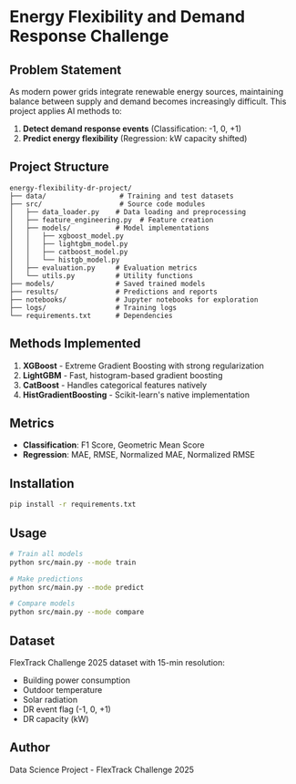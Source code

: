 # Energy Flexibility and Demand Response Challenge

## Problem Statement
As modern power grids integrate renewable energy sources, maintaining balance between supply and demand becomes increasingly difficult. This project applies AI methods to:
1. **Detect demand response events** (Classification: -1, 0, +1)
2. **Predict energy flexibility** (Regression: kW capacity shifted)

## Project Structure
```
energy-flexibility-dr-project/
├── data/                  # Training and test datasets
├── src/                   # Source code modules
│   ├── data_loader.py    # Data loading and preprocessing
│   ├── feature_engineering.py  # Feature creation
│   ├── models/           # Model implementations
│   │   ├── xgboost_model.py
│   │   ├── lightgbm_model.py
│   │   ├── catboost_model.py
│   │   └── histgb_model.py
│   ├── evaluation.py     # Evaluation metrics
│   └── utils.py          # Utility functions
├── models/               # Saved trained models
├── results/              # Predictions and reports
├── notebooks/            # Jupyter notebooks for exploration
├── logs/                 # Training logs
└── requirements.txt      # Dependencies
```

## Methods Implemented
1. **XGBoost** - Extreme Gradient Boosting with strong regularization
2. **LightGBM** - Fast, histogram-based gradient boosting
3. **CatBoost** - Handles categorical features natively
4. **HistGradientBoosting** - Scikit-learn's native implementation

## Metrics
- **Classification**: F1 Score, Geometric Mean Score
- **Regression**: MAE, RMSE, Normalized MAE, Normalized RMSE

## Installation
```bash
pip install -r requirements.txt
```

## Usage
```bash
# Train all models
python src/main.py --mode train

# Make predictions
python src/main.py --mode predict

# Compare models
python src/main.py --mode compare
```

## Dataset
FlexTrack Challenge 2025 dataset with 15-min resolution:
- Building power consumption
- Outdoor temperature
- Solar radiation
- DR event flag (-1, 0, +1)
- DR capacity (kW)

## Author
Data Science Project - FlexTrack Challenge 2025
